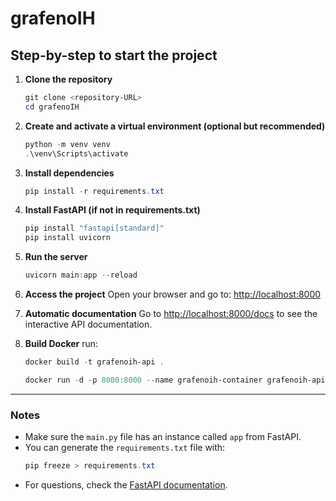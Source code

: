 # grafenoIH

## Step-by-step to start the project

1. **Clone the repository**

   ```powershell
   git clone <repository-URL>
   cd grafenoIH
   ```

2. **Create and activate a virtual environment (optional but recommended)**

   ```powershell
   python -m venv venv
   .\venv\Scripts\activate
   ```

3. **Install dependencies**

   ```powershell
   pip install -r requirements.txt
   ```

4. **Install FastAPI (if not in requirements.txt)**

   ```powershell
   pip install "fastapi[standard]"
   pip install uvicorn
   ```

5. **Run the server**

   ```powershell
   uvicorn main:app --reload
   ```

6. **Access the project**
   Open your browser and go to: [http://localhost:8000](http://localhost:8000)

7. **Automatic documentation**
   Go to [http://localhost:8000/docs](http://localhost:8000/docs) to see the interactive API documentation.

8. **Build Docker**
   run:
   ```powershell
   docker build -t grafenoih-api .
   ```

   ```powershell
   docker run -d -p 8000:8000 --name grafenoih-container grafenoih-api
   ```

---

### Notes

- Make sure the `main.py` file has an instance called `app` from FastAPI.
- You can generate the `requirements.txt` file with:
  ```powershell
  pip freeze > requirements.txt
  ```
- For questions, check the [FastAPI documentation](https://fastapi.tiangolo.com/).
